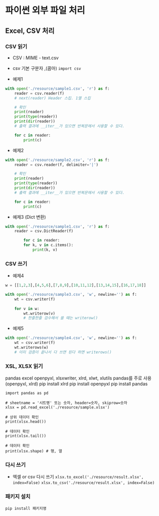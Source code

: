 
# 파이썬 외부 파일 처리
 ## Excel, CSV 처리
### CSV 읽기
- CSV : MIME - text.csv
- csv 기본 구분자 ,(콤마) `import csv`

- 예제1

```python
with open('./resource/sample1.csv', 'r') as f:
	reader = csv.reader(f)
	# next(reader) Header 스킵. 1열 스킵

	# 확인
	print(reader)
	print(type(reader))
	print(dir(reader))
	# 출력 결과에 __iter__가 있으면 반복문에서 사용할 수 있다.

	for c in reader:
		print(c)
```

- 예제2

```python
with open('./resource/sample2.csv', 'r') as f:
	reader = csv.reader(f, delimiter='|')

	# 확인
	print(reader)
	print(type(reader))
	print(dir(reader))
	# 출력 결과에 __iter__가 있으면 반복문에서 사용할 수 있다.

	for c in reader:
		print(c)
```

- 예제3 (Dict 변환)

```python
with open('./resource/sample1.csv', 'r') as f:
	reader = csv.DictReader(f)

		for c in reader:
		for k, v in c.items():
			print(k, v)
```

### CSV 쓰기
- 예제4

```python
w = [[1,2,3],[4,5,6],[7,8,9],[10,11,12],[13,14,15],[16,17,18]]

with open('./resource/sample3.csv', 'w', newline='') as f:
	wt = csv.writer(f)
			
	for v in w:
		wt.writerow(v)
		# 한줄한줄 검수해서 쓸 때는 writerow()
```

- 예제5

```python
with open('./resource/sample4.csv', 'w', newline='') as f:
	wt = csv.writer(f)
	wt.writerows(w)
	# 이미 검증이 끝나서 다 쓰면 된다 하면 writerows()
```
  

### XSL, XLSX 읽기
pandas excel
openpyxl, xlsxwriter, xlrd, xlwt, xlutils
pandas를 주로 사용(openpyxl, xlrd)
pip install xlrd
pip install openpyxl
pip install pandas

	import pandas as pd
		
	# sheetname = '시트명' 또는 숫자, header=숫자, skiprow=숫자
	xlsx = pd.read_excel('./resource/sample.xlsx')

	# 상위 데이터 확인
	print(xlsx.head())
	
	# 데이터 확인
	print(xlsx.tail())

	# 데이터 확인
	print(xlsx.shape) # 행, 열

  

### 다시 쓰기
- 엑셀 or csv 다시 쓰기
`xlsx.to_excel('./resource/result.xlsx', index=False)`
`xlsx.to_csv('./resource/result.xlsx', index=False)`

### 패키지 설치
`pip install 패키지명`